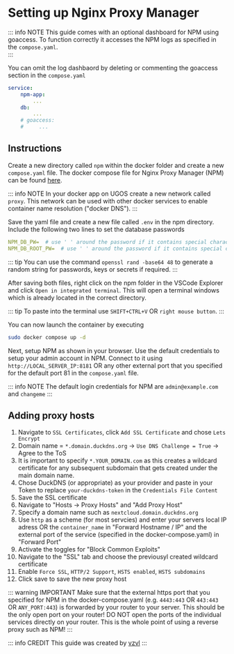 # Setting up Nginx Proxy Manager
::: info NOTE
This guide comes with an optional dashboard for NPM using goaccess. To function correctly it accesses the NPM logs as specified in the `compose.yaml`.  
:::

You can omit the log dashbaord by deleting or commenting the goaccess section in the `compose.yaml`
```yaml
service:
    npm-app:
        ...
    db:
        ...
    # goaccess:
    #     ...
```
## Instructions
Create a new directory called `npm` within the docker folder and create a new `compose.yaml` file. 
The docker compose file for Nginx Proxy Manager (NPM) can be found [here](https://raw.githubusercontent.com/UGREEN-NASync/community-guide/refs/heads/main/docs/ugos/install/npm/compose.yaml).

::: info NOTE
In your docker app on UGOS create a new network called `proxy`. This network can be used with other docker services to enable container name resolution ("docker DNS"). 
:::

Save the yaml file and create a new file called `.env` in the npm directory. 
Include the following two lines to set the database passwords
```yaml
NPM_DB_PW=  # use ' ' around the password if it contains special characters
NPM_DB_ROOT_PW=  # use ' ' around the password if it contains special characters
```

::: tip
You can use the command `openssl rand -base64 48` to generate a random string for passwords, keys or secrets if required. 
:::

After saving both files, right click on the npm folder in the VSCode Explorer and click `Open in integrated terminal`. 
This will open a terminal windows which is already located in the correct directory. 

::: tip
To paste into the terminal use `SHIFT+CTRL+V` OR `right mouse button`.
:::

You can now launch the container by executing
```sh
sudo docker compose up -d
```

Next, setup NPM as shown in your browser. Use the default credentials to setup your admin account in NPM. 
Connect to it using `http://LOCAL_SERVER_IP:8181` OR any other external port that you specified for the default port 81 in the `compose.yaml` file.

::: info NOTE
The default login credentials for NPM are `admin@example.com` and `changeme`
:::

## Adding proxy hosts
1. Navigate to `SSL Certificates`, click `Add SSL Certificate` and chose `Lets Encrypt`
2. Domain name = `*.domain.duckdns.org` -> `Use DNS Challenge = True` -> Agree to the ToS
3. It is important to specify `*.YOUR_DOMAIN.com` as this creates a wildcard certificate for any subsequent subdomain that gets created under the main domain name.
4. Chose DuckDNS (or appropriate) as your provider and paste in your Token to replace `your-duckdns-token` in the `Credentials File Content` 
5. Save the SSL certificate
6. Navigate to "Hosts -> Proxy Hosts" and "Add Proxy Host"
7. Specify a domain name such as `nextcloud.domain.duckdns.org`
8. Use `http` as a scheme (for most servcies) and enter your servers local IP adress OR the `container_name` in "Forward Hostname / IP" and the external port of the service (specified in the docker-compose.yaml) in "Forward Port"
9. Activate the toggles for "Block Common Exploits"
10. Navigate to the "SSL" tab and choose the previousyl created wildcard certificate
11. Enable `Force SSL`, `HTTP/2 Support`, `HSTS enabled`, `HSTS subdomains`
12. Click save to save the new proxy host

::: warning IMPORTANT
Make sure that the external https port that you specified for NPM in the docker-compose.yaml (e.g. ``4443:443`` OR ``443:443`` OR ``ANY_PORT:443``) is forwarded by your router to your server. This should be the only open port on your router! DO NOT open the ports of the individual services directly on your router. This is the whole point of using a reverse proxy such as NPM!
:::

::: info CREDIT
This guide was created by [vzvl](https://github.com/vzvl)
:::